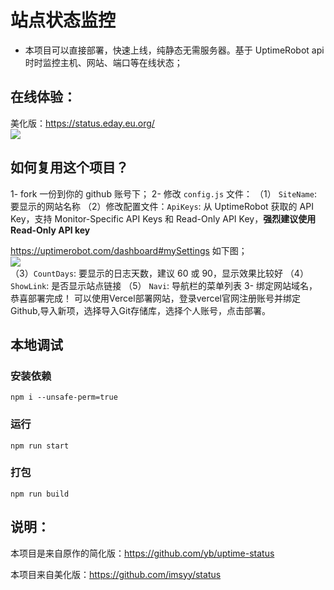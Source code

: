 # 站点状态监控
- 本项目可以直接部署，快速上线，纯静态无需服务器。基于 UptimeRobot api 时时监控主机、网站、端口等在线状态；

## 在线体验：  
美化版：<https://status.eday.eu.org/>  
![](https://gcore.jsdelivr.net/gh/Qikaile/cdn/img/Snipaste_2022-08-09_09-25-53.jpg)

## 如何复用这个项目？  
1- fork 一份到你的 github 账号下；
2- 修改 `config.js` 文件：
   （1） `SiteName`: 要显示的网站名称
   （2）修改配置文件：`ApiKeys`: 从 UptimeRobot 获取的 API Key，支持 Monitor-Specific API Keys 和 Read-Only API Key，**强烈建议使用 Read-Only API  key**

<https://uptimerobot.com/dashboard#mySettings> 如下图；  
![](https://gcore.jsdelivr.net/gh/Qikaile/cdn/img/warn.png.png)  
   （3）`CountDays`: 要显示的日志天数，建议 60 或 90，显示效果比较好
   （4）`ShowLink`: 是否显示站点链接
   （5） `Navi`: 导航栏的菜单列表
3- 绑定网站域名，恭喜部署完成！
可以使用Vercel部署网站，登录vercel官网注册账号并绑定Github,导入新项，选择导入Git存储库，选择个人账号，点击部署。

## 本地调试
### 安装依赖
```
npm i --unsafe-perm=true
```
### 运行
```
npm run start
```
### 打包
```
npm run build
```

## 说明：
本项目是来自原作的简化版：https://github.com/yb/uptime-status

本项目来自美化版：https://github.com/imsyy/status 